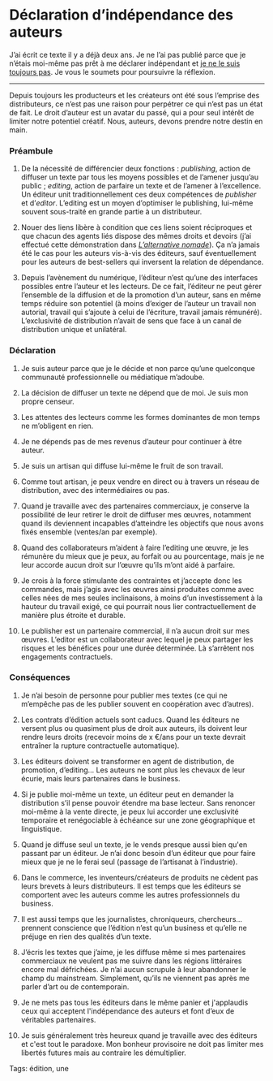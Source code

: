 # Déclaration d’indépendance des auteurs

J’ai écrit ce texte il y a déjà deux ans. Je ne l’ai pas publié parce que je n’étais moi-même pas prêt à me déclarer indépendant et [je ne le suis toujours pas](http://tcrouzet.com/2016/03/21/rumination-dun-auteur-en-desamour-avec-les-editeurs/). Je vous le soumets pour poursuivre la réflexion.

---

Depuis toujours les producteurs et les créateurs ont été sous l’emprise des distributeurs, ce n’est pas une raison pour perpétrer ce qui n’est pas un état de fait. Le droit d’auteur est un avatar du passé, qui a pour seul intérêt de limiter notre potentiel créatif. Nous, auteurs, devons prendre notre destin en main.

### Préambule

1. De la nécessité de différencier deux fonctions : *publishing*, action de diffuser un texte par tous les moyens possibles et de l’amener jusqu’au public ; *editing*, action de parfaire un texte et de l’amener à l’excellence. Un éditeur unit traditionnellement ces deux compétences de *publisher* et d’*editor*. L’editing est un moyen d’optimiser le publishing, lui-même souvent sous-traité en grande partie à un distributeur.

2. Nouer des liens libère à condition que ces liens soient réciproques et que chacun des agents liés dispose des mêmes droits et devoirs (j’ai effectué cette démonstration dans [*L’alternative nomade*](http://tcrouzet.com/alternative-nomade/)). Ça n’a jamais été le cas pour les auteurs vis-à-vis des éditeurs, sauf éventuellement pour les auteurs de best-sellers qui inversent la relation de dépendance.

3. Depuis l’avènement du numérique, l’éditeur n’est qu’une des interfaces possibles entre l’auteur et les lecteurs. De ce fait, l’éditeur ne peut gérer l’ensemble de la diffusion et de la promotion d’un auteur, sans en même temps réduire son potentiel (à moins d’exiger de l’auteur un travail non autorial, travail qui s’ajoute à celui de l’écriture, travail jamais rémunéré). L’exclusivité de distribution n’avait de sens que face à un canal de distribution unique et unilatéral.

### Déclaration

1. Je suis auteur parce que je le décide et non parce qu’une quelconque communauté professionnelle ou médiatique m’adoube.

2. La décision de diffuser un texte ne dépend que de moi. Je suis mon propre censeur.

3. Les attentes des lecteurs comme les formes dominantes de mon temps ne m’obligent en rien.

4. Je ne dépends pas de mes revenus d’auteur pour continuer à être auteur.

5. Je suis un artisan qui diffuse lui-même le fruit de son travail.

6. Comme tout artisan, je peux vendre en direct ou à travers un réseau de distribution, avec des intermédiaires ou pas.

7. Quand je travaille avec des partenaires commerciaux, je conserve la possibilité de leur retirer le droit de diffuser mes œuvres, notamment quand ils deviennent incapables d’atteindre les objectifs que nous avons fixés ensemble (ventes/an par exemple).

8. Quand des collaborateurs m’aident à faire l’editing une œuvre, je les rémunère du mieux que je peux, au forfait ou au pourcentage, mais je ne leur accorde aucun droit sur l’œuvre qu’ils m’ont aidé à parfaire.

9. Je crois à la force stimulante des contraintes et j’accepte donc les commandes, mais j’agis avec les œuvres ainsi produites comme avec celles nées de mes seules inclinaisons, à moins d’un investissement à la hauteur du travail exigé, ce qui pourrait nous lier contractuellement de manière plus étroite et durable.

10. Le publisher est un partenaire commercial, il n’a aucun droit sur mes œuvres. L’editor est un collaborateur avec lequel je peux partager les risques et les bénéfices pour une durée déterminée. Là s’arrêtent nos engagements contractuels.

### Conséquences

1. Je n’ai besoin de personne pour publier mes textes (ce qui ne m’empêche pas de les publier souvent en coopération avec d’autres).

2. Les contrats d’édition actuels sont caducs. Quand les éditeurs ne versent plus ou quasiment plus de droit aux auteurs, ils doivent leur rendre leurs droits (recevoir moins de x €/ans pour un texte devrait entraîner la rupture contractuelle automatique).

3. Les éditeurs doivent se transformer en agent de distribution, de promotion, d’editing… Les auteurs ne sont plus les chevaux de leur écurie, mais leurs partenaires dans le business.

4. Si je publie moi-même un texte, un éditeur peut en demander la distribution s’il pense pouvoir étendre ma base lecteur. Sans renoncer moi-même à la vente directe, je peux lui accorder une exclusivité temporaire et renégociable à échéance sur une zone géographique et linguistique.

5. Quand je diffuse seul un texte, je le vends presque aussi bien qu'en passant par un éditeur. Je n’ai donc besoin d’un éditeur que pour faire mieux que je ne le ferai seul (passage de l’artisanat à l’industrie).

6. Dans le commerce, les inventeurs/créateurs de produits ne cèdent pas leurs brevets à leurs distributeurs. Il est temps que les éditeurs se comportent avec les auteurs comme les autres professionnels du business.

7. Il est aussi temps que les journalistes, chroniqueurs, chercheurs… prennent conscience que l’édition n’est qu’un business et qu’elle ne préjuge en rien des qualités d’un texte.

8. J’écris les textes que j’aime, je les diffuse même si mes partenaires commerciaux ne veulent pas me suivre dans les régions littéraires encore mal défrichées. Je n’ai aucun scrupule à leur abandonner le champ du mainstream. Simplement, qu’ils ne viennent pas après me parler d’art ou de contemporain.

9. Je ne mets pas tous les éditeurs dans le même panier et j'applaudis ceux qui acceptent l'indépendance des auteurs et font d’eux de véritables partenaires.

10. Je suis généralement très heureux quand je travaille avec des éditeurs et c'est tout le paradoxe. Mon bonheur provisoire ne doit pas limiter mes libertés futures mais au contraire les démultiplier.

Tags: édition, une